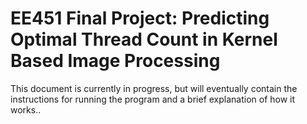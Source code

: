 # EE451 Final Project: Predicting Optimal Thread Count in Kernel Based Image Processing

This document is currently in progress, but will eventually contain the instructions for running the program and a brief explanation of how it works..
